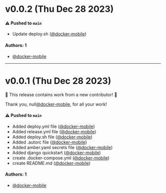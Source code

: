 # v0.0.2 (Thu Dec 28 2023)

#### ⚠️ Pushed to `main`

- Update deploy.sh ([@docker-mobile](https://github.com/docker-mobile))

#### Authors: 1

- [@docker-mobile](https://github.com/docker-mobile)

---

# v0.0.1 (Thu Dec 28 2023)

:tada: This release contains work from a new contributor! :tada:

Thank you, null[@docker-mobile](https://github.com/docker-mobile), for all your work!

#### ⚠️ Pushed to `main`

- Added deploy.yml file ([@docker-mobile](https://github.com/docker-mobile))
- Added release.yml file ([@docker-mobile](https://github.com/docker-mobile))
- Added deploy.sh file ([@docker-mobile](https://github.com/docker-mobile))
- Added .autorc file ([@docker-mobile](https://github.com/docker-mobile))
- Added amber.yaml secrets file ([@docker-mobile](https://github.com/docker-mobile))
- Added django quickstart ([@docker-mobile](https://github.com/docker-mobile))
- create .docker-compose.yml ([@docker-mobile](https://github.com/docker-mobile))
- create README.md ([@docker-mobile](https://github.com/docker-mobile))

#### Authors: 1

- [@docker-mobile](https://github.com/docker-mobile)
